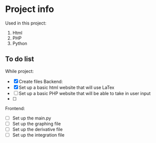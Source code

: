 # Project info
Used in this project:
1. Html
2. PHP
3. Python

## To do list
While project:
- [x] Create files 
Backend:
- [X] Set up a basic html website that will use LaTex
- [ ] Set up a basic PHP website that will be able to take in user input 
- [ ] 
Frontend:
- [ ] Set up the main.py
- [ ] Set up the graphing file
- [ ] Set up the derivative file
- [ ] Set up the integration file